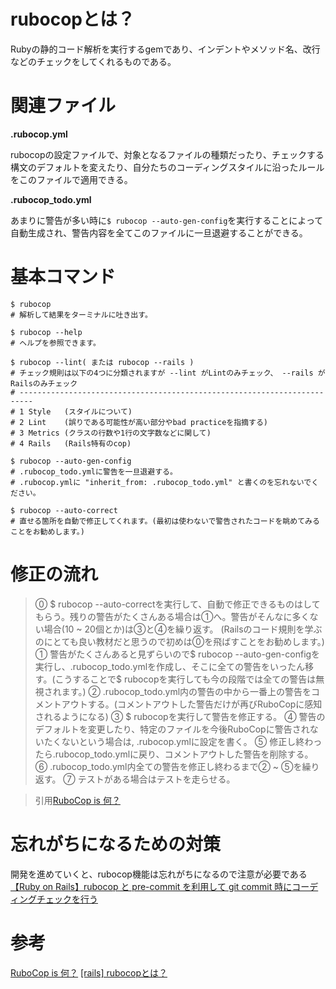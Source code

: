 # rubocopとは？

Rubyの静的コード解析を実行するgemであり、インデントやメソッド名、改行などのチェックをしてくれるものである。

# 関連ファイル

**.rubocop.yml**

rubocopの設定ファイルで、対象となるファイルの種類だったり、チェックする構文のデフォルトを変えたり、自分たちのコーディングスタイルに沿ったルールをこのファイルで適用できる。

**.rubocop_todo.yml**

あまりに警告が多い時に`$ rubocop --auto-gen-config`を実行することによって自動生成され、警告内容を全てこのファイルに一旦退避することができる。

# 基本コマンド

```
$ rubocop
# 解析して結果をターミナルに吐き出す。

$ rubocop --help
# ヘルプを参照できます。

$ rubocop --lint( または rubocop --rails )
# チェック規則は以下の4つに分類されますが --lint がLintのみチェック、 --rails がRailsのみチェック
# -------------------------------------------------------------------------
# 1 Style   (スタイルについて)
# 2 Lint    (誤りである可能性が高い部分やbad practiceを指摘する)
# 3 Metrics (クラスの行数や1行の文字数などに関して)
# 4 Rails   (Rails特有のcop)

$ rubocop --auto-gen-config 
# .rubocop_todo.ymlに警告を一旦退避する。
# .rubocop.ymlに "inherit_from: .rubocop_todo.yml" と書くのを忘れないでください。

$ rubocop --auto-correct 
# 直せる箇所を自動で修正してくれます。(最初は使わないで警告されたコードを眺めてみることをお勧めします。)
```

# 修正の流れ

> ⓪ $ rubocop --auto-correctを実行して、自動で修正できるものはしてもらう。残りの警告がたくさんある場合は①へ。警告がそんなに多くない場合(10 ~ 20個とか)は③と④を繰り返す。
(Railsのコード規則を学ぶのにとても良い教材だと思うので初めは⓪を飛ばすことをお勧めします。)
① 警告がたくさんあると見ずらいので$ rubocop --auto-gen-configを実行し、.rubocop_todo.ymlを作成し、そこに全ての警告をいったん移す。(こうすることで$ rubocopを実行しても今の段階では全ての警告は無視されます。)
② .rubocop_todo.yml内の警告の中から一番上の警告をコメントアウトする。(コメントアウトした警告だけが再びRuboCopに感知されるようになる)
③ $ rubocopを実行して警告を修正する。
④ 警告のデフォルトを変更したり、特定のファイルを今後RuboCopに警告されないたくないという場合は, .rubocop.ymlに設定を書く。
⑤ 修正し終わったら.rubocop_todo.ymlに戻り、コメントアウトした警告を削除する。
⑥ .rubocop_todo.yml内全ての警告を修正し終わるまで② ~ ⑤を繰り返す。
⑦ テストがある場合はテストを走らせる。

> 引用[RuboCop is 何？](https://qiita.com/tomohiii/items/1a17018b5a48b8284a8b)

# 忘れがちになるための対策
開発を進めていくと、rubocop機能は忘れがちになるので注意が必要である
[【Ruby on Rails】rubocop と pre-commit を利用して git commit 時にコーディングチェックを行う](https://techblog.kyamanak.com/entry/2018/06/19/221910)

# 参考
[RuboCop is 何？](https://qiita.com/tomohiii/items/1a17018b5a48b8284a8b)
[[rails] rubocopとは？](https://qiita.com/freestylehh46/items/f8dae4b962df681ed2ad)